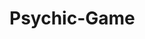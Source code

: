# Psychic-Game

<!-- Watch the demo.
You're going to make a game just like the one in the video. Essentially, the app randomly picks a letter, and the user has to guess which letter the app chose. 
Put the following text on your page:

    Guess what letter I'm thinking of

    Wins: (# of times the user has guessed the letter correctly)

    Losses: (# of times the user has failed to guess the letter correctly after exhausting all guesses)
    
    Guesses Left: (# of guesses left. This will update)
    
    Your Guesses So Far: (the specific letters that the user typed. Display these until the user either wins or loses.)
    
    When the player wins, increase the Wins counter and start the game over again (without refreshing the page).
    
    When the player loses, increase the Losses counter and restart the game without a page refresh (just like when the user wins). -->